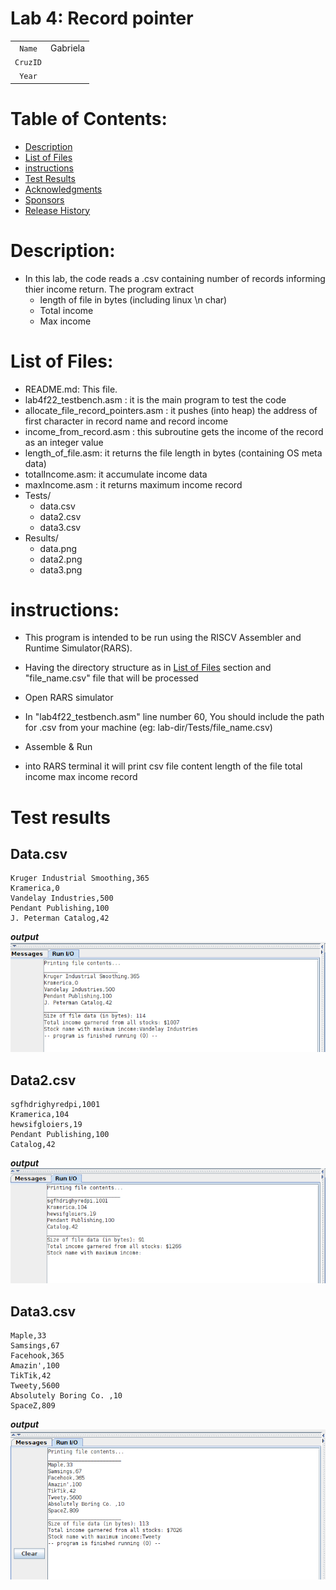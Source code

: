 # Lab 4: Record pointer

|	|	|
|:------:	|:-----------------------------------------------:	|
| `Name` 	| Gabriela  	|
| `CruzID` 	|  	|
| `Year` 	|  	|


# Table of Contents:


- [Description](#description)
- [List of Files](#list-of-files)
- [instructions](#instructions)
- [Test Results](#test-results)
- [Acknowledgments](#acknowledgments)
- [Sponsors](#sponsors)
- [Release History](#release-history)


# Description:
- In this lab, the code reads a .csv containing number of records informing thier income return.
The program extract 
	- length of file in bytes (including linux  \n char)
	- Total income 
	- Max income

# List of Files:
- README.md: This file.
- lab4f22_testbench.asm : it is the main program to test the code
- allocate_file_record_pointers.asm : it pushes (into heap) the address of first character in record name and record income
- income_from_record.asm : this subroutine gets the income of the record as an integer value
- length_of_file.asm: it returns the file length in bytes (containing OS meta data)
- totalIncome.asm: it accumulate income data
- maxIncome.asm : it returns maximum income record
- Tests/ 
	- data.csv
	- data2.csv
	- data3.csv
- Results/ 
	- data.png
	- data2.png
	- data3.png 


# instructions:
- This program is intended to be run using the RISCV Assembler and Runtime Simulator(RARS). 
- Having the directory structure as in [List of Files](#list-of-files)  section and "file_name.csv" file that will be processed

- Open RARS simulator
- In "lab4f22_testbench.asm"  line number 60, You should include the path for .csv from your machine (eg: lab-dir/Tests/file_name.csv)
- Assemble & Run 
- into RARS terminal it will print 
	csv file content 
	length of the file 
	total income 
	max income record
# Test results
## Data.csv 
```csv
Kruger Industrial Smoothing,365
Kramerica,0
Vandelay Industries,500
Pendant Publishing,100
J. Peterman Catalog,42
```
***output***
![Data output](./Results/Data.png)

## Data2.csv 
```csv
sgfhdrighyredpi,1001
Kramerica,104
hewsifgloiers,19
Pendant Publishing,100
Catalog,42
```
***output***
![Data output](./Results/data2.png)

## Data3.csv 
```csv
Maple,33
Samsings,67
Facehook,365
Amazin',100
TikTik,42
Tweety,5600
Absolutely Boring Co. ,10
SpaceZ,809
```
***output***
![Data output](./Results/data3.png)
